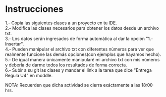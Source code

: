 # Instrucciones
1.- Copia las siguientes clases a un proyecto en tu IDE.  
2.- Modifica las clases necesarios para obtener los datos desde un archivo txt.  
3.- Los datos serán ingresados de forma automática al dar la opción "1.- Insertar".     
4.- Pueden manipular el archivo txt con diferentes números para ver que realmente funcione las demás opciones(con ejemplos que hayamos hecho).   
5.- De igual manera únicamente manipularé mi archivo txt con mis números y debería de darme todos los resultados de forma correcta.    
6.- Subir a su git las clases y mandar el link a la tarea que dice "Entrega Regula U4" en moddle.  

NOTA: Recuerden que dicha actividad se cierra exáctamente a las 18:00 hrs.

